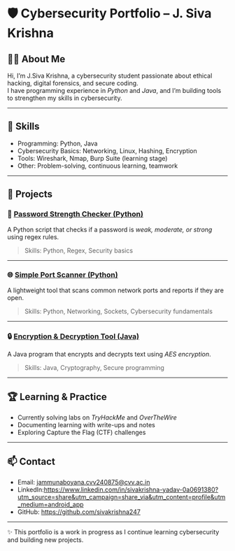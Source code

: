 # 🛡 Cybersecurity Portfolio – J. Siva Krishna

## 👨‍💻 About Me  
Hi, I’m J.Siva Krishna, a cybersecurity student passionate about ethical hacking, digital forensics, and secure coding.  
I have programming experience in *Python* and *Java*, and I’m building tools to strengthen my skills in cybersecurity.  

---

## 🔧 Skills  
- Programming: Python, Java  
- Cybersecurity Basics: Networking, Linux, Hashing, Encryption  
- Tools: Wireshark, Nmap, Burp Suite (learning stage)  
- Other: Problem-solving, continuous learning, teamwork  

---

## 📂 Projects  

### 🔑 [Password Strength Checker (Python)](./projects/password-checker)  
A Python script that checks if a password is *weak, moderate, or strong* using regex rules.  
> Skills: Python, Regex, Security basics  

---

### 🌐 [Simple Port Scanner (Python)](./projects/port-scanner)  
A lightweight tool that scans common network ports and reports if they are open.  
> Skills: Python, Networking, Sockets, Cybersecurity fundamentals  

---

### 🔒 [Encryption & Decryption Tool (Java)](./projects/encryption-tool)  
A Java program that encrypts and decrypts text using *AES encryption*.  
> Skills: Java, Cryptography, Secure programming  

---

## 🏆 Learning & Practice  
- Currently solving labs on *TryHackMe* and *OverTheWire*  
- Documenting learning with write-ups and notes  
- Exploring Capture the Flag (CTF) challenges  

---

## 📫 Contact  
- Email: jammunaboyana.cvv240875@cvv.ac.in 
- LinkedIn:https://www.linkedin.com/in/sivakrishna-yadav-0a0691380?utm_source=share&utm_campaign=share_via&utm_content=profile&utm_medium=android_app 
- GitHub:  https://github.com/sivakrishna247

---

✨ This portfolio is a work in progress as I continue learning cybersecurity and building new projects.
